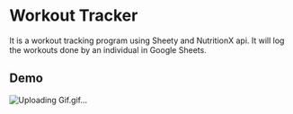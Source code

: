 # Workout Tracker

It is a workout tracking program using Sheety and NutritionX api. It will log the workouts done by an individual in Google Sheets.


## Demo

![Uploading Gif.gif…]()
